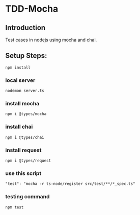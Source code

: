 # TDD-Mocha 

## Introduction
   Test cases in nodejs using mocha and chai.
    
## Setup Steps:
`npm install`
### local server
`nodemon server.ts`
### install mocha
`npm i @types/mocha`
### install chai
`npm i @types/chai`
### install request
`npm i @types/request`
### use this script
`"test": "mocha -r ts-node/register src/test/**/*_spec.ts"`
### testing command
`npm test`
